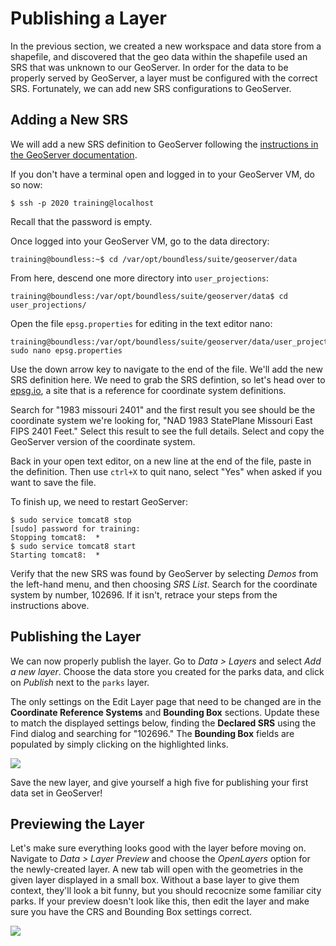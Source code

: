 # Publishing a Layer

In the previous section, we created a new workspace and data store from a shapefile, and discovered that the geo data within the shapefile used an SRS that was unknown to our GeoServer. In order for the data to be properly served by GeoServer, a layer must be configured with the correct SRS. Fortunately, we can add new SRS configurations to GeoServer.

## Adding a New SRS

We will add a new SRS definition to GeoServer following the [instructions in the GeoServer documentation](http://docs.geoserver.org/stable/en/user/configuration/crshandling/customcrs.html). 

If you don't have a terminal open and logged in to your GeoServer VM, do so now:

```
$ ssh -p 2020 training@localhost
```

Recall that the password is empty.

Once logged into your GeoServer VM, go to the data directory:

```
training@boundless:~$ cd /var/opt/boundless/suite/geoserver/data
```

From here, descend one more directory into `user_projections`: 

```
training@boundless:/var/opt/boundless/suite/geoserver/data$ cd user_projections/
```

Open the file `epsg.properties` for editing in the text editor nano:

```
training@boundless:/var/opt/boundless/suite/geoserver/data/user_projections$ sudo nano epsg.properties
```

Use the down arrow key to navigate to the end of the file. We'll add the new SRS definition here. We need to grab the SRS defintion, so let's head over to [epsg.io](http://epsg.io/), a site that is a reference for coordinate system definitions.

Search for "1983 missouri 2401" and the first result you see should be the coordinate system we're looking for, "NAD 1983 StatePlane Missouri East FIPS 2401 Feet." Select this result to see the full details. Select and copy the GeoServer version of the coordinate system.

Back in your open text editor, on a new line at the end of the file, paste in the definition. Then use `ctrl+X` to quit nano, select "Yes" when asked if you want to save the file.

To finish up, we need to restart GeoServer:

```
$ sudo service tomcat8 stop
[sudo] password for training: 
Stopping tomcat8:  * 
$ sudo service tomcat8 start
Starting tomcat8:  * 

```

Verify that the new SRS was found by GeoServer by selecting _Demos_ from the left-hand menu, and then choosing _SRS List_. Search for the coordinate system by number, 102696. If it isn't, retrace your steps from the instructions above.

## Publishing the Layer

We can now properly publish the layer. Go to _Data &gt; Layers_ and select _Add a new layer_. Choose the data store you created for the parks data, and click on _Publish_ next to the `parks` layer.

The only settings on the Edit Layer page that need to be changed are in the **Coordinate Reference Systems** and **Bounding Box** sections. Update these to match the displayed settings below, finding the **Declared SRS** using the Find dialog and searching for "102696." The **Bounding Box** fields are populated by simply clicking on the highlighted links.

![](/assets/crs-config.png)

Save the new layer, and give yourself a high five for publishing your first data set in GeoServer!

## Previewing the Layer

Let's make sure everything looks good with the layer before moving on. Navigate to _Data &gt; Layer Preview_ and choose the _OpenLayers_ option for the newly-created layer. A new tab will open with the geometries in the given layer displayed in a small box. Without a base layer to give them context, they'll look a bit funny, but you should recocnize some familiar city parks. If your preview doesn't look like this, then edit the layer and make sure you have the CRS and Bounding Box settings correct.

![](/assets/layer-preview.png)

